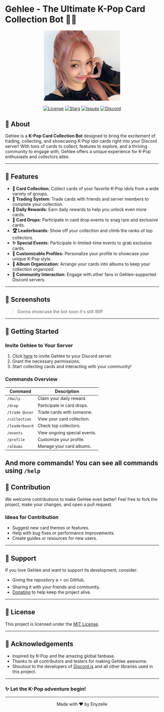 # Gehlee - The Ultimate K-Pop Card Collection Bot 🎤✨

<div align="center">
  <img src="gehlee_banner.png" alt="Gehlee Banner" width="250"/>
  
  [![License](https://img.shields.io/github/license/Enyzelle/Gehlee)](https://github.com/Enyzelle/Gehlee/blob/main/LICENSE)
  [![Stars](https://img.shields.io/github/stars/Enyzelle/Gehlee)](https://github.com/Enyzelle/Gehlee/stargazers)
  [![Issues](https://img.shields.io/github/issues/Enyzelle/Gehlee)](https://github.com/Enyzelle/Gehlee/issues)
  [![Discord](https://img.shields.io/discord/1322138276932616252)](https://discord.gg/ggsas)
</div>

## 🤔 About

Gehlee is a **K-Pop Card Collection Bot** designed to bring the excitement of trading, collecting, and showcasing K-Pop idol cards right into your Discord server! With tons of cards to collect, features to explore, and a thriving community to engage with, Gehlee offers a unique experience for K-Pop enthusiasts and collectors alike.

---

## 🌟 Features

- **🎴 Card Collection:** Collect cards of your favorite K-Pop idols from a wide variety of groups.
- **🔄 Trading System:** Trade cards with friends and server members to complete your collection.
- **📅 Daily Rewards:** Earn daily rewards to help you unlock even more cards.
- **🎉 Card Drops:** Participate in card drop events to snag rare and exclusive cards.
- **🏆 Leaderboards:** Show off your collection and climb the ranks of top collectors.
- **✨ Special Events:** Participate in limited-time events to grab exclusive cards.
- **🎨 Customizable Profiles:** Personalize your profile to showcase your unique K-Pop style.
- **📂 Album Organization:** Arrange your cards into albums to keep your collection organized.
- **💬 Community Interaction:** Engage with other fans in Gehlee-supported Discord servers.

---

## 📸 Screenshots

> Gonna showcase the bot soon it's still WIP

---

## 🚀 Getting Started

### Invite Gehlee to Your Server
1. Click [here](#) to invite Gehlee to your Discord server.
2. Grant the necessary permissions.
3. Start collecting cards and interacting with your community!

### Commands Overview
| **Command**           | **Description**               |
|-----------------------|-------------------------------|
| `/daily`             | Claim your daily reward.     |
| `/drop`              | Participate in card drops.   |
| `/trade @user`       | Trade cards with someone.    |
| `/collection`        | View your card collection.   |
| `/leaderboard`       | Check top collectors.        |
| `/events`            | View ongoing special events. |
| `/profile`           | Customize your profile.      |
| `/albums`            | Manage your card albums.     |

And more commands! You can see all commands using `/help`
---

## 🤝 Contribution

We welcome contributions to make Gehlee even better! Feel free to fork the project, make your changes, and open a pull request.

### Ideas for Contribution
- Suggest new card themes or features.
- Help with bug fixes or performance improvements.
- Create guides or resources for new users.

---

## 💌 Support

If you love Gehlee and want to support its development, consider:
- Giving the repository a ⭐ on GitHub.
- Sharing it with your friends and community.
- [Donating](#) to help keep the project alive.

---

## 📜 License

This project is licensed under the [MIT License](LICENSE).

---

## 🖤 Acknowledgements

- Inspired by K-Pop and the amazing global fanbase.
- Thanks to all contributors and testers for making Gehlee awesome.
- Shoutout to the developers of [Discord.js](https://discord.js.org/) and all other libraries used in this project.

---

### ✨ Let the K-Pop adventure begin!

---
<div align="center">
  Made with ❤️ by Enyzelle
</div>
